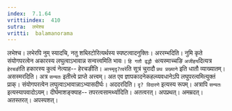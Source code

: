 ```yaml
---
index:  7.1.64
vrittiindex:  410
sutra:  लभेश्च
vritti:  balamanorama 
---
```


लभेश्च। लभेरपि नुम् स्यादचि, नतु शब्लिटोरित्यर्थस्य स्पष्टत्वादनुक्तिः। अररम्भदिति। नुमि कृते संयोगपरत्वेन अकारस्य लघुत्वाऽभावान्न सन्वत्त्वमिति भावः। `हि गतौ वृद्धौ चे`त्यस्माच्चङि `अजीहय`दित्यत्र `हेरचङी`ति हकारस्य कुत्वं नेत्याह-- हेरचङीति। `अत्स्मृदृ?त्वरे`ति सूत्रं चुरादौ `प्रथ प्रख्याने` इति धातौ व्याख्यातम्। असस्मरदिति। अत्र `सन्यतः` इतीत्त्वे प्राप्ते अत्त्वम्। अत एव ज्ञापकादनेकहल्व्यवधानेऽपि लघुपरत्वमित्युक्तं प्राक्। संयोगपरत्वेन लघुत्वाऽभावान्नाऽभ्यासदीर्घः। अददरदिति। `दृ? विदारणे` इत्यस्य रूपम्। अत्रापि `सन्यतः` इत्यस्यापवादोऽयम्। दीर्घमाशङ्क्याह-- तपरत्वसामर्थ्यादिति। अतत्वरत्। अपप्रथत्। अमम्रदत्। अतस्तरत्। अपस्पशत्।

